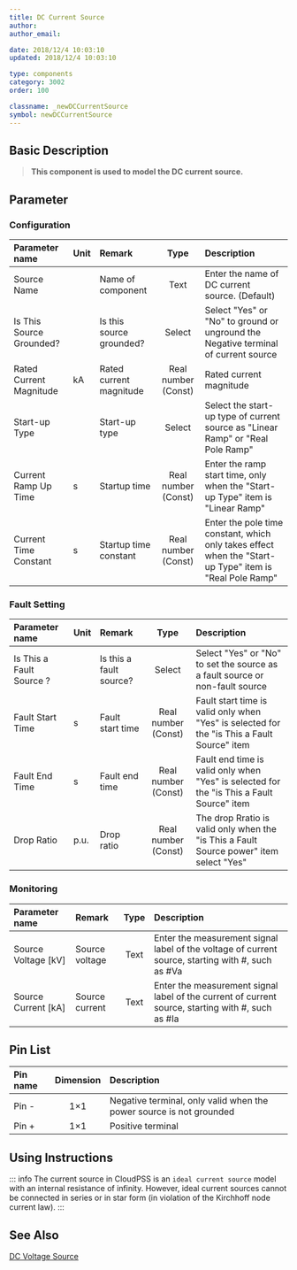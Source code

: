 ```yaml
---
title: DC Current Source
author: 
author_email:

date: 2018/12/4 10:03:10
updated: 2018/12/4 10:03:10

type: components
category: 3002
order: 100

classname: _newDCCurrentSource
symbol: newDCCurrentSource
---
```

## Basic Description


> **This component is used to model the DC current source.**

## Parameter
### Configuration
| Parameter name | Unit | Remark | Type | Description |
| :--- | :--- | :--- | :--: | :--- |
| Source Name |  | Name of component | Text | Enter the name of DC current source. (Default) |
| Is This Source Grounded? |  | Is this source grounded? | Select | Select "Yes" or "No" to ground or unground the Negative terminal of current source |
| Rated Current Magnitude | kA | Rated current magnitude | Real number (Const) | Rated current magnitude |
| Start-up Type |  | Start-up type | Select | Select the start-up type of current source as "Linear Ramp" or "Real Pole Ramp" |
| Current Ramp Up Time | s | Startup time | Real number (Const) | Enter the ramp start time, only when the "Start-up Type" item is "Linear Ramp" |
| Current Time Constant | s | Startup time constant | Real number (Const) | Enter the pole time constant, which only takes effect when the "Start-up Type" item is "Real Pole Ramp" |

### Fault Setting
| Parameter name | Unit | Remark | Type | Description |
| :--- | :--- | :--- | :--: | :--- |
| Is This a Fault Source ? |  | Is this a fault source? | Select | Select "Yes" or "No" to set the source as a fault source or non-fault source |
| Fault Start Time | s | Fault start time | Real number (Const) | Fault start time is valid only when "Yes" is selected for the "is This a Fault Source" item |
| Fault End Time | s | Fault end time | Real number (Const) | Fault end time is valid only when "Yes" is selected for the "is This a Fault Source" item |
| Drop Ratio | p.u. | Drop ratio | Real number (Const) | The drop Rratio is valid only when the "is This a Fault Source power" item select "Yes"|

### Monitoring
| Parameter name | Remark | Type | Description |
| :--- | :--- | :--: | :--- |
| Source Voltage \[kV\] | Source voltage | Text | Enter the measurement signal label of the voltage of current source, starting with #, such as #Va |
| Source Current \[kA\] | Source current | Text | Enter the measurement signal label of the current of current source, starting with #, such as #Ia |


## Pin List

| Pin name | Dimension | Description |
| :--- | :--:  | :--- |
| Pin - | 1×1 | Negative terminal, only valid when the power source is not grounded |
| Pin + | 1×1 | Positive terminal|

## Using Instructions

::: info
The current source in CloudPSS is an `ideal current source` model with an internal resistance of infinity. However, ideal current sources cannot be connected in series or in star form (in violation of the Kirchhoff node current law).
:::


## See Also



[DC Voltage Source](comp_newDCVoltageSource.md)
